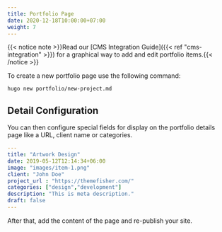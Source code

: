 ```yaml
---
title: Portfolio Page
date: 2020-12-18T10:00:00+07:00
weight: 7
---
```


{{< notice note >}}Read our [CMS Integration Guide]({{< ref "cms-integration" >}}) for a graphical way to add and edit portfolio items.{{< /notice >}}

To create a new portfolio page use the following command:

```shell
hugo new portfolio/new-project.md
```

## Detail Configuration

You can then configure special fields for display on the portfolio details page like a URL, client name or categories.

```yaml
---
title: "Artwork Design"
date: 2019-05-12T12:14:34+06:00
image: "images/item-1.png"
client: "John Doe"
project_url : "https://themefisher.com/"
categories: ["design","development"]
description: "This is meta description."
draft: false
---
```

After that, add the content of the page and re-publish your site. 
